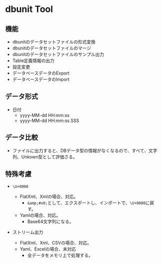 # dbunit Tool

## 機能

- dbunitのデータセットファイルの形式変換
- dbunitのデータセットファイルのマージ
- dbunitのデータセットファイルのサンプル出力
- Table定義情報の出力
- 設定変更
- データベースデータのExport
- データベースデータのImport

## データ形式

- 日付
    - yyyy-MM-dd HH:mm:ss
    - yyyy-MM-dd HH:mm:ss.SSS

## データ比較

- ファイルに出力すると、DBデータ型の情報がなくなるので、すべて、文字列、Unkown型として評価さる。


## 特殊考慮

- `\U+0000`
  - FlatXml、Xmlの場合、対応。
    - `&amp;#x0;`として、エクスポートし、インポートで、`\U+0000`に戻す。
  - Yamlの場合、対応。
    - Base64文字列になる。

- ストリーム出力
  - FlatXml、Xml、CSVの場合、対応。
  - Yaml、Excelの場合、未対応
    - 全データをメモリ上で処理する。
